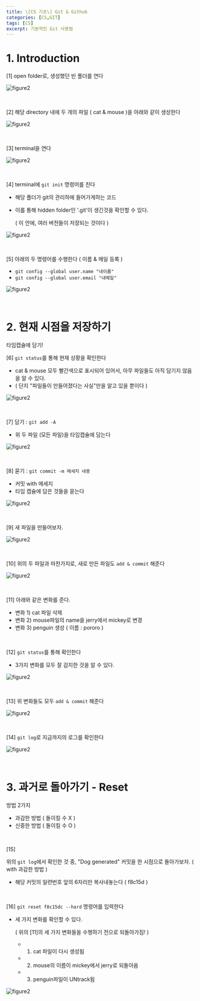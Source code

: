 ```yaml
---
title: \[CS 기초\] Git & Github
categories: [CS,GIT]
tags: [CS]
excerpt: 기본적인 Git 사용법
---
```


<script src="https://cdn.mathjax.org/mathjax/latest/MathJax.js?config=TeX-AMS-MML_HTMLorMML" type="text/javascript"></script>

# 1. Introduction

[1] open folder로, 생성했던 빈 폴더를 연다

![figure2](/assets/img/cs/img1.png)

<br>

[2] 해당 directory 내에 두 개의 파일 ( cat & mouse )을 아래와 같이 생성한다

![figure2](/assets/img/cs/img2.png)

<br>

[3] terminal을 연다

![figure2](/assets/img/cs/img3.png)

<br>

[4] terminal에 `git init` 명령어를 친다

- 해당 폴더가 git의 관리하에 들어가게하는 코드

- 이를 통해 hidden folder인 '.git'이 생긴것을 확인할 수 있다.

  ( 이 안에, 여러 버전들이 저장되는 것이다 )

![figure2](/assets/img/cs/img5.png)

<br>

[5] 아래의 두 명령어를 수행한다 ( 이름 & 메일 등록 )

-  `git config --global user.name "내이름"`
-  `git config --global user.email "내메일"`

![figure2](/assets/img/cs/img4.png)

<br>

# 2. 현재 시점을 저장하기

타임캡슐에 담기!

[6] `git status`를 통해 현재 상황을 확인한다

- cat & mouse 모두 빨간색으로 표시되어 있어서, 아무 파일들도 아직 담기지 않음을 알 수 있다.
- ( 단지 "파일들이 만들어졌다는 사실"만을 알고 있을 뿐이다 )

![figure2](/assets/img/cs/img6.png)

<br>

[7] 담기 :  `git add -A `

- 위 두 파일 (모든 파일)을 타임캡슐에 담는다

![figure2](/assets/img/cs/img7.png)

<br>

[8] 묻기 : `git commit -m 메세지 내용`

- 커밋 with 메세지
- 타임 캡슐에 담은 것들을 묻는다

![figure2](/assets/img/cs/img8.png)

<br>

[9] 새 파일을 만들어보자.

![figure2](/assets/img/cs/img9.png)

<br>

[10] 위의 두 파일과 마찬가지로, 새로 만든 파일도 `add & commit` 해준다

![figure2](/assets/img/cs/img10.png)

<br>

[11] 아래와 같은 변화를 준다.

- 변화 1) cat 파일 삭제
- 변화 2) mouse파일의 name을 jerry에서 mickey로 변경
- 변화 3) penguin 생성 ( 이름 : pororo )

 <br>

[12] `git status`를 통해 확인한다

- 3가지 변화를 모두 잘 감지한 것을 알 수 있다.

![figure2](/assets/img/cs/img11.png)

<br>

[13] 위 변화들도 모두  `add & commit` 해준다

![figure2](/assets/img/cs/img12.png)

<br>

[14] `git log`로 지금까지의 로그를 확인한다

![figure2](/assets/img/cs/img13.png)

<br>

# 3. 과거로 돌아가기 - Reset

방법 2가지

- 과감한 방법 ( 돌이킬 수 X )
- 신중한 방법 ( 돌이킬 수 O )

<br>

[15]

위의 `git log`에서 확인한 것 중, "Dog generated" 커밋을 한 시점으로 돌아가보자. ( with 과감한 방법 )

- 해당 커밋의 일련번호 앞의 6자리만 복사내놓는다 ( f8c15d )

<br>

[16] `git reset f8c15dc --hard` 명령어를 입력한다

- 세 가지 변화를 확인할 수 있다.

  ( 위의 [11]의 세 가지 변화들을 수행하기 전으로 되돌아가짐! )

  - 1) cat 파일이 다시 생성됨
  - 2) mouse의 이름이 mickey에서 jerry로 되돌아옴
  - 3) penguin파일이 UNtrack됨

![figure2](/assets/img/cs/img14.png)